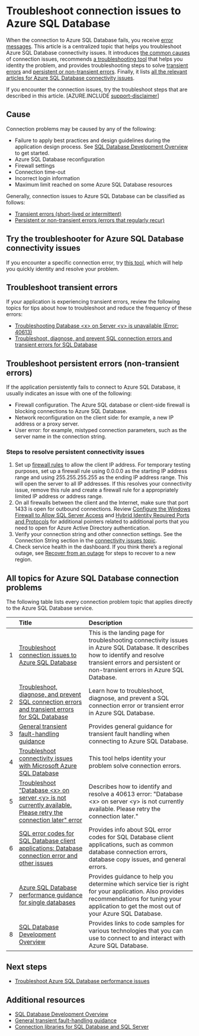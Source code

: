 <properties
    pageTitle="Troubleshoot common connection issues to Azure SQL Database"
    description="Steps to identify and resolve common connection errors for Azure SQL Database."
    services="sql-database"
    documentationcenter=""
    author="dalechen"
    manager="cshepard"
    editor="" />
<tags
    ms.assetid="ac463d1c-aec8-443d-b66e-fa5eadcccfa8"
    ms.service="sql-database"
    ms.custom="troubleshoot"
    ms.workload="data-management"
    ms.tgt_pltfrm="na"
    ms.devlang="na"
    ms.topic="article"
    ms.date="01/20/2017"
    wacn.date=""
    ms.author="daleche" />

# Troubleshoot connection issues to Azure SQL Database

When the connection to Azure SQL Database fails, you receive [error messages](/documentation/articles/sql-database-develop-error-messages/). This article is a centralized topic that helps you troubleshoot Azure SQL Database connectivity issues. It introduces [the common causes](#cause) of connection issues, recommends [a troubleshooting tool](#try-the-troubleshooter-for-azure-sql-database-connectivity-issues) that helps you identity the problem, and provides troubleshooting steps to solve [transient errors](#troubleshoot-transient-errors) and [persistent or non-transient errors](#troubleshoot-the-persistent-errors). Finally, it lists [all the relevant articles for Azure SQL Database connectivity issues](#all-topics-for-azure-sql-database-connection-problems).

If you encounter the connection issues, try the troubleshoot steps that are described in this article.
[AZURE.INCLUDE [support-disclaimer](../../includes/support-disclaimer.md)]

## Cause
Connection problems may be caused by any of the following:

- Failure to apply best practices and design guidelines during the application design process.  See [SQL Database Development Overview](/documentation/articles/sql-database-develop-overview/) to get started.
- Azure SQL Database reconfiguration
- Firewall settings
- Connection time-out
- Incorrect login information
- Maximum limit reached on some Azure SQL Database resources

Generally, connection issues to Azure SQL Database can be classified as follows:

- [Transient errors (short-lived or intermittent)](#troubleshoot-transient-errors)
- [Persistent or non-transient errors (errors that regularly recur)](#troubleshoot-the-persistent-errors)

## Try the troubleshooter for Azure SQL Database connectivity issues
If you encounter a specific connection error, try [this tool](https://support.microsoft.com/help/10085/troubleshooting-connectivity-issues-with-microsoft-azure-sql-database), which will help you quickly identity and resolve your problem.

## Troubleshoot transient errors
If your application is experiencing transient errors, review the following topics for tips about how to troubleshoot and reduce the frequency of these errors:

- [Troubleshooting Database &lt;x&gt; on Server &lt;y&gt; is unavailable (Error: 40613)](/documentation/articles/sql-database-troubleshoot-connection/)
- [Troubleshoot, diagnose, and prevent SQL connection errors and transient errors for SQL Database](/documentation/articles/sql-database-connectivity-issues/)

<a id="troubleshoot-the-persistent-errors" name="troubleshoot-the-persistent-errors"></a>

## Troubleshoot persistent errors (non-transient errors)
If the application persistently fails to connect to Azure SQL Database, it usually indicates an issue with one of the following:

* Firewall configuration. The Azure SQL database or client-side firewall is blocking connections to Azure SQL Database.
* Network reconfiguration on the client side: for example, a new IP address or a proxy server.
* User error: for example, mistyped connection parameters, such as the server name in the connection string.

### Steps to resolve persistent connectivity issues
1. 	Set up [firewall rules](/documentation/articles/sql-database-configure-firewall-settings/) to allow the client IP address. For temporary testing purposes, set up a firewall rule using 0.0.0.0 as the starting IP address range and using 255.255.255.255 as the ending IP address range. This will open the server to all IP addresses. If this resolves your connectivity issue, remove this rule and create a firewall rule for a appropriately limited IP address or address range. 
2. 	On all firewalls between the client and the Internet, make sure that port 1433 is open for outbound connections. Review [Configure the Windows Firewall to Allow SQL Server Access](https://msdn.microsoft.com/zh-cn/library/cc646023.aspx) and [Hybrid Identity Required Ports and Protocols](/documentation/articles/active-directory-aadconnect-ports/) for additional pointers related to additional ports that you need to open for Azure Active Directory authentication.
3.	Verify your connection string and other connection settings. See the Connection String section in the [connectivity issues topic](/documentation/articles/sql-database-connectivity-issues/#connections-to-azure-sql-database).
4.	Check service health in the dashboard. If you think there’s a regional outage, see [Recover from an outage](/documentation/articles/sql-database-disaster-recovery/) for steps to recover to a new region.

## All topics for Azure SQL Database connection problems

The following table lists every connection problem topic that applies directly to the Azure SQL Database service.


| &nbsp; | Title | Description |
| ---:|:--- |:--- |
| 1 | [Troubleshoot connection issues to Azure SQL Database](/documentation/articles/sql-database-troubleshoot-common-connection-issues/) | This is the landing page for troubleshooting connectivity issues in Azure SQL Database. It describes how to identify and resolve transient errors and persistent or non-transient errors in Azure SQL Database. |
| 2 | [Troubleshoot, diagnose, and prevent SQL connection errors and transient errors for SQL Database](/documentation/articles/sql-database-connectivity-issues/) | Learn how to troubleshoot, diagnose, and prevent a SQL connection error or transient error in Azure SQL Database. |
| 3 | [General transient fault-handling guidance](/documentation/articles/best-practices-retry-general/) | Provides general guidance for transient fault handling when connecting to Azure SQL Database. |
| 4 | [Troubleshoot connectivity issues with Microsoft Azure SQL Database](https://support.microsoft.com/help/10085/troubleshooting-connectivity-issues-with-microsoft-azure-sql-database) | This tool helps identity your problem solve connection errors. |
| 5 | [Troubleshoot "Database &lt;x&gt; on server &lt;y&gt; is not currently available. Please retry the connection later" error](/documentation/articles/sql-database-troubleshoot-connection/) | Describes how to identify and resolve a 40613 error: "Database &lt;x&gt; on server &lt;y&gt; is not currently available. Please retry the connection later." |
| 6 | [SQL error codes for SQL Database client applications: Database connection error and other issues](/documentation/articles/sql-database-develop-error-messages/) | Provides info about SQL error codes for SQL Database client applications, such as common database connection errors, database copy issues, and general errors. |
| 7 | [Azure SQL Database performance guidance for single databases](/documentation/articles/sql-database-performance-guidance/) | Provides guidance to help you determine which service tier is right for your application. Also provides recommendations for tuning your application to get the most out of your Azure SQL Database. |
| 8 | [SQL Database Development Overview](/documentation/articles/sql-database-develop-overview/) | Provides links to code samples for various technologies that you can use to connect to and interact with Azure SQL Database. |

## Next steps

* [Troubleshoot Azure SQL Database performance issues](/documentation/articles/sql-database-troubleshoot-performance/)



## Additional resources

- [SQL Database Development Overview](/documentation/articles/sql-database-develop-overview/)
- [General transient fault-handling guidance](/documentation/articles/best-practices-retry-general/)
- [Connection libraries for SQL Database and SQL Server](/documentation/articles/sql-database-libraries/)


